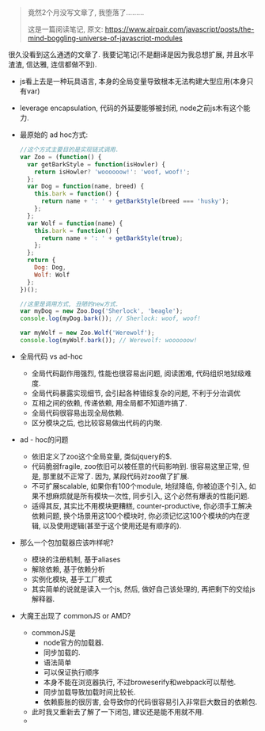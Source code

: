 > 竟然2个月没写文章了, 我堕落了……...
>
> 这是一篇阅读笔记, 原文: https://www.airpair.com/javascript/posts/the-mind-boggling-universe-of-javascript-modules

很久没看到这么通透的文章了. 我要记笔记(不是翻译是因为我总想扩展, 并且水平渣渣, 信达雅, 连信都做不到).

- js看上去是一种玩具语言, 本身的全局变量导致根本无法构建大型应用(本身只有var)

- leverage encapsulation, 代码的外延要能够被封闭, node之前js木有这个能力.

- 最原始的 ad hoc方式:

  ```js
  //这个方式主要目的是实现链式调用.
  var Zoo = (function() { 
    var getBarkStyle = function(isHowler) {
      return isHowler? 'woooooow!': 'woof, woof!';
    }; 
    var Dog = function(name, breed) {
      this.bark = function() {
        return name + ': ' + getBarkStyle(breed === 'husky');
      };
    };
    var Wolf = function(name) {
      this.bark = function() {
        return name + ': ' + getBarkStyle(true);
      };
    };
    return {
      Dog: Dog,
      Wolf: Wolf
    };
  })();
  
  //这里是调用方式, 丑陋的new方式.
  var myDog = new Zoo.Dog('Sherlock', 'beagle');
  console.log(myDog.bark()); // Sherlock: woof, woof!
  
  var myWolf = new Zoo.Wolf('Werewolf');
  console.log(myWolf.bark()); // Werewolf: woooooow!
  ```

- 全局代码 vs ad-hoc

  - 全局代码副作用强烈, 性能也很容易出问题, 阅读困难, 代码组织地狱级难度.
  - 全局代码暴露实现细节, 会引起各种错综复杂的问题, 不利于分治调优
  - 互相之间的依赖, 传递依赖, 用全局都不知道咋搞了.
  - 全局代码很容易出现全局依赖.
  - 区分模块之后, 也比较容易做出代码的内聚.

- ad - hoc的问题

  - 依旧定义了zoo这个全局变量, 类似jquery的$.
  - 代码脆弱fragile, zoo依旧可以被任意的代码影响到. 很容易这里正常, 但是, 那里就不正常了. 因为, 某段代码对zoo做了扩展.
  - 不可扩展scalable, 如果你有100个module, 地狱降临, 你被迫逐个引入, 如果不想麻烦就是所有模块一次性, 同步引入, 这个必然有爆表的性能问题.
  - 适得其反, 其实比不用模块更糟糕, counter-productive, 你必须手工解决依赖问题, 换个场景用这100个模块时, 你必须记忆这100个模块的内在逻辑, 以及使用逻辑(甚至于这个使用还是有顺序的).

- 那么一个包加载器应该咋样呢?

  - 模块的注册机制, 基于aliases
  - 解除依赖, 基于依赖分析
  - 实例化模块, 基于工厂模式
  - 其实简单的说就是读入一个js, 然后, 做好自己该处理的, 再把剩下的交给js解释器.

- 大魔王出现了 commonJS or AMD?

  - commonJS是
    - node官方的加载器.
    - 同步加载的.
    - 语法简单
    - 可以保证执行顺序
    - 本身不能在浏览器执行, 不过broweserify和webpack可以帮他.
    - 同步加载导致加载时间比较长.
    - 依赖膨胀的很厉害, 会导致你的代码很容易引入非常巨大数目的依赖包.
  - 此时我又重新去了解了一下闭包, 建议还是能不用就不用.
  - 

